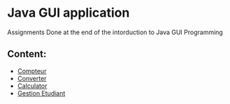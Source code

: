 # Java GUI application

Assignments Done at the end of the intorduction to Java GUI Programming

## Content:

 * [Compteur](src/compteur)
 * [Converter](src/converter)
 * [Calculator](src/calculator)
 * [Gestion Etudiant](src/gestionEtudiant)